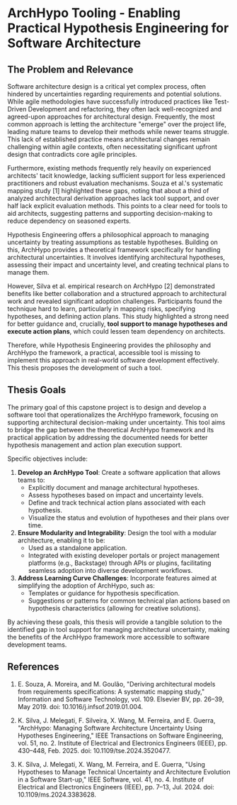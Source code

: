 # ArchHypo Tooling - Enabling Practical Hypothesis Engineering for Software Architecture

## The Problem and Relevance

Software architecture design is a critical yet complex process, often hindered by uncertainties regarding requirements and potential solutions. While agile methodologies have successfully introduced practices like Test-Driven Development and refactoring, they often lack well-recognized and agreed-upon approaches for architectural design. Frequently, the most common approach is letting the architecture "emerge" over the project life, leading mature teams to develop their methods while newer teams struggle. This lack of established practice means architectural changes remain challenging within agile contexts, often necessitating significant upfront design that contradicts core agile principles.

Furthermore, existing methods frequently rely heavily on experienced architects' tacit knowledge, lacking sufficient support for less experienced practitioners and robust evaluation mechanisms. Souza et al.'s systematic mapping study [1] highlighted these gaps, noting that about a third of analyzed architectural derivation approaches lack tool support, and over half lack explicit evaluation methods. This points to a clear need for tools to aid architects, suggesting patterns and supporting decision-making to reduce dependency on seasoned experts.

Hypothesis Engineering offers a philosophical approach to managing uncertainty by treating assumptions as testable hypotheses. Building on this, ArchHypo provides a theoretical framework specifically for handling architectural uncertainties. It involves identifying architectural hypotheses, assessing their impact and uncertainty level, and creating technical plans to manage them.

However, Silva et al. empirical research on ArchHypo [2] demonstrated benefits like better collaboration and a structured approach to architectural work and revealed significant adoption challenges. Participants found the technique hard to learn, particularly in mapping risks, specifying hypotheses, and defining action plans. This study highlighted a strong need for better guidance and, crucially, **tool support to manage hypotheses and execute action plans**, which could lessen team dependency on architects.

Therefore, while Hypothesis Engineering provides the philosophy and ArchHypo the framework, a practical, accessible tool is missing to implement this approach in real-world software development effectively. This thesis proposes the development of such a tool.

## Thesis Goals

The primary goal of this capstone project is to design and develop a software tool that operationalizes the ArchHypo framework, focusing on supporting architectural decision-making under uncertainty. This tool aims to bridge the gap between the theoretical ArchHypo framework and its practical application by addressing the documented needs for better hypothesis management and action plan execution support.

Specific objectives include:

1. **Develop an ArchHypo Tool**: Create a software application that allows teams to:
    - Explicitly document and manage architectural hypotheses.
    - Assess hypotheses based on impact and uncertainty levels.
    - Define and track technical action plans associated with each hypothesis.
    - Visualize the status and evolution of hypotheses and their plans over time.
2. **Ensure Modularity and Integrability**: Design the tool with a modular architecture, enabling it to be:
    - Used as a standalone application.
    - Integrated with existing developer portals or project management platforms (e.g., Backstage)  through APIs or plugins, facilitating seamless adoption into diverse development workflows.
3. **Address Learning Curve Challenges**: Incorporate features aimed at simplifying the adoption of ArchHypo, such as:
    - Templates or guidance for hypothesis specification.
    - Suggestions or patterns for common technical plan actions based on hypothesis characteristics (allowing for creative solutions).

By achieving these goals, this thesis will provide a tangible solution to the identified gap in tool support for managing architectural uncertainty, making the benefits of the ArchHypo framework more accessible to software development teams.

## References

1. E. Souza, A. Moreira, and M. Goulão, "Deriving architectural models from requirements specifications: A systematic mapping study," Information and Software Technology, vol. 109. Elsevier BV, pp. 26–39, May 2019. doi: 10.1016/j.infsof.2019.01.004.

2. K. Silva, J. Melegati, F. Silveira, X. Wang, M. Ferreira, and E. Guerra, "ArchHypo: Managing Software Architecture Uncertainty Using Hypotheses Engineering," IEEE Transactions on Software Engineering, vol. 51, no. 2. Institute of Electrical and Electronics Engineers (IEEE), pp. 430–448, Feb. 2025. doi: 10.1109/tse.2024.3520477.

3. K. Silva, J. Melegati, X. Wang, M. Ferreira, and E. Guerra, "Using Hypotheses to Manage Technical Uncertainty and Architecture Evolution in a Software Start-up," IEEE Software, vol. 41, no. 4. Institute of Electrical and Electronics Engineers (IEEE), pp. 7–13, Jul. 2024. doi: 10.1109/ms.2024.3383628.
